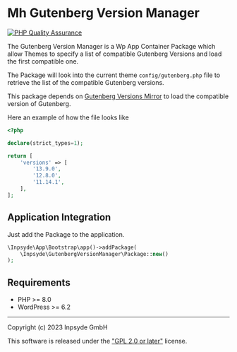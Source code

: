 # Mh Gutenberg Version Manager

[![PHP Quality Assurance](https://github.com/inpsyde/gutenberg-versions-manager/actions/workflows/php-qa.yml/badge.svg)](https://github.com/inpsyde/mh-gutenberg-version-manager/actions/workflows/php-qa.yml)

The Gutenberg Version Manager is a Wp App Container Package which allow Themes to specify a list of
compatible Gutenberg Versions and load the first compatible one.

The Package will look into the current theme `config/gutenberg.php` file to retrieve the list of the compatible Gutenberg
versions.

This package depends on [Gutenberg Versions Mirror](https://github.com/inpsyde/gutenberg-versions-mirror) to load the compatible version of Gutenberg.

Here an example of how the file looks like

```php
<?php

declare(strict_types=1);

return [
    'versions' => [
        '13.9.0',
        '12.8.0',
        '11.14.1',
    ],
];
```

## Application Integration

Just add the Package to the application.

```php
\Inpsyde\App\Bootstrap\app()->addPackage(
    \Inpsyde\GutenbergVersionManager\Package::new()
);
```

## Requirements

* PHP >= 8.0
* WordPress >= 6.2

---
Copyright (c) 2023 Inpsyde GmbH

This software is released under the ["GPL 2.0 or later"](LICENSE) license.

